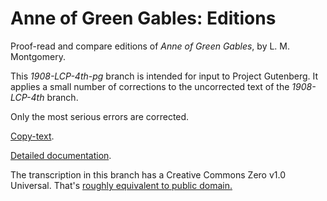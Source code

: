 # Anne of Green Gables: Editions
Proof-read and compare editions of _Anne of Green Gables_, by L. M. Montgomery.

This _1908-LCP-4th-pg_ branch is intended for input to Project Gutenberg.
It applies a small number of corrections to the uncorrected text of 
the _1908-LCP-4th_ branch.

Only the most serious errors are corrected.  

<a href='https://archive.org/details/cu31924013243963/page/n9/mode/2up'>Copy-text</a>.

<a href='https://johanley.github.io/anne-of-green-gables/index.html'>Detailed documentation</a>.

The transcription in this branch has a Creative Commons Zero v1.0 Universal. 
That's <a href='https://creativecommons.org/share-your-work/public-domain/cc0'>roughly equivalent to public domain.</a>
